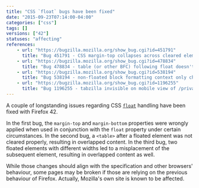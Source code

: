 ```yaml
---
title: "CSS `float` bugs have been fixed"
date: "2015-09-23T07:14:00-04:00"
categories: ["css"]
tags: []
versions: ["42"]
statuses: "affecting"
references:
    - url: "https://bugzilla.mozilla.org/show_bug.cgi?id=451791"
      title: "Bug 451791 - CSS margin-top collapses across cleared element inside previous sibling and out top of previous sibling (works in Safari, but Firefox has a bug)"
    - url: "https://bugzilla.mozilla.org/show_bug.cgi?id=478834"
      title: "Bug 478834 - table (or other BFC) following float doesn't clear it even if it can't fit next to it, when lined up at their tops"
    - url: "https://bugzilla.mozilla.org/show_bug.cgi?id=538194"
      title: "Bug 538194 - non-floated block formatting context only checks top edge for overlap with floats rather than entire height"
    - url: "https://bugzilla.mozilla.org/show_bug.cgi?id=1196255"
      title: "Bug 1196255 - tabzilla invisible on mobile view of /privacy/tips/"
---
```

A couple of longstanding issues regarding CSS [`float`](https://developer.mozilla.org/docs/Web/CSS/float) handling have been fixed with Firefox 42.

In the first bug, the `margin-top` and `margin-bottom` properties were wrongly applied when used in conjunction with the `float` property under certain circumstances. In the second bug, a `<table>` after a floated element was not cleared properly, resulting in overlapped content. In the third bug, two floated elements with different widths led to a misplacement of the subsequent element, resulting in overlapped content as well.

While those changes should align with the specification and other browsers' behaviour, some pages may be broken if those are relying on the previous behaviour of Firefox. Actually, Mozilla's own site is known to be affected.

